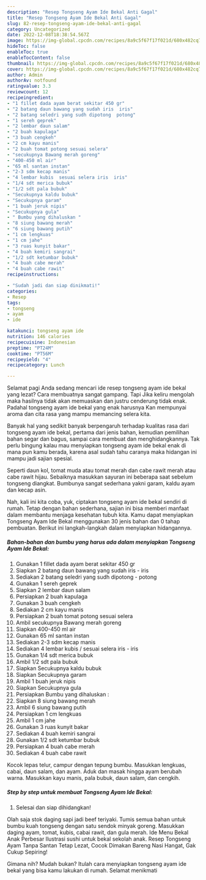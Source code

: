 ```yaml
---
description: "Resep Tongseng Ayam Ide Bekal Anti Gagal"
title: "Resep Tongseng Ayam Ide Bekal Anti Gagal"
slug: 82-resep-tongseng-ayam-ide-bekal-anti-gagal
category: Uncategorized
date: 2022-12-08T18:38:54.567Z
image: https://img-global.cpcdn.com/recipes/8a9c5f67f17f021d/680x482cq70/tongseng-ayam-ide-bekal-foto-resep-utama.jpg
hideToc: false
enableToc: true
enableTocContent: false
thumbnail: https://img-global.cpcdn.com/recipes/8a9c5f67f17f021d/680x482cq70/tongseng-ayam-ide-bekal-foto-resep-utama.jpg
cover: https://img-global.cpcdn.com/recipes/8a9c5f67f17f021d/680x482cq70/tongseng-ayam-ide-bekal-foto-resep-utama.jpg
author: Admin
authorAv: notfound
ratingvalue: 3.3
reviewcount: 12
recipeingredient:
- "1 fillet dada ayam berat sekitar 450 gr"
- "2 batang daun bawang yang sudah iris  iris"
- "2 batang seledri yang sudh dipotong  potong"
- "1 sereh geprek"
- "2 lembar daun salam"
- "2 buah kapulaga"
- "3 buah cengkeh"
- "2 cm kayu manis"
- "2 buah tomat potong sesuai selera"
- "secukupnya Bawang merah goreng"
- "400-450 ml air"
- "65 ml santan instan"
- "2-3 sdm kecap manis"
- "4 lembar kubis  sesuai selera iris  iris"
- "1/4 sdt merica bubuk"
- "1/2 sdt pala bubuk"
- "Secukupnya kaldu bubuk"
- "Secukupnya garam"
- "1 buah jeruk nipis"
- "Secukupnya gula"
- " Bumbu yang dihaluskan "
- "8 siung bawang merah"
- "6 siung bawang putih"
- "1 cm lengkuas"
- "1 cm jahe"
- "3 ruas kunyit bakar"
- "4 buah kemiri sangrai"
- "1/2 sdt ketumbar bubuk"
- "4 buah cabe merah"
- "4 buah cabe rawit"
recipeinstructions:

- "Sudah jadi dan siap dinikmati!"
categories:
- Resep
tags:
- tongseng
- ayam
- ide

katakunci: tongseng ayam ide 
nutrition: 146 calories
recipecuisine: Indonesian
preptime: "PT24M"
cooktime: "PT56M"
recipeyield: "4"
recipecategory: Lunch

---
```



Selamat pagi Anda sedang mencari ide resep tongseng ayam ide bekal yang lezat? Cara membuatnya sangat gampang. Tapi Jika keliru mengolah maka hasilnya tidak akan memuaskan dan justru cenderung tidak enak. Padahal tongseng ayam ide bekal yang enak harusnya Kan mempunyai aroma dan cita rasa yang mampu memancing selera kita.


Banyak hal yang sedikit banyak berpengaruh terhadap kualitas rasa dari tongseng ayam ide bekal, pertama dari jenis bahan, kemudian pemilihan bahan segar dan bagus, sampai cara membuat dan menghidangkannya. Tak perlu bingung kalau mau menyiapkan tongseng ayam ide bekal enak di mana pun kamu berada, karena asal sudah tahu caranya maka hidangan ini mampu jadi sajian spesial.

Seperti daun kol, tomat muda atau tomat merah dan cabe rawit merah atau cabe rawit hijau. Sebaiknya masukkan sayuran ini beberapa saat sebelum tongseng diangkat. Bumbunya sangat sederhana yakni garam, kaldu ayam dan kecap asin.


Nah, kali ini kita coba, yuk, ciptakan tongseng ayam ide bekal sendiri di rumah. Tetap dengan bahan sederhana, sajian ini bisa memberi manfaat dalam membantu menjaga kesehatan tubuh kita. Kamu dapat menyiapkan Tongseng Ayam Ide Bekal menggunakan 30 jenis bahan dan 0 tahap pembuatan. Berikut ini langkah-langkah dalam menyiapkan hidangannya.

<!--inarticleads1-->

##### Bahan-bahan dan bumbu yang harus ada dalam menyiapkan Tongseng Ayam Ide Bekal:

1. Gunakan 1 fillet dada ayam berat sekitar 450 gr
1. Siapkan 2 batang daun bawang yang sudah iris - iris
1. Sediakan 2 batang seledri yang sudh dipotong - potong
1. Gunakan 1 sereh geprek
1. Siapkan 2 lembar daun salam
1. Persiapkan 2 buah kapulaga
1. Gunakan 3 buah cengkeh
1. Sediakan 2 cm kayu manis
1. Persiapkan 2 buah tomat potong sesuai selera
1. Ambil secukupnya Bawang merah goreng
1. Siapkan 400-450 ml air
1. Gunakan 65 ml santan instan
1. Sediakan 2-3 sdm kecap manis
1. Sediakan 4 lembar kubis / sesuai selera iris - iris
1. Gunakan 1/4 sdt merica bubuk
1. Ambil 1/2 sdt pala bubuk
1. Siapkan Secukupnya kaldu bubuk
1. Siapkan Secukupnya garam
1. Ambil 1 buah jeruk nipis
1. Siapkan Secukupnya gula
1. Persiapkan  Bumbu yang dihaluskan :
1. Siapkan 8 siung bawang merah
1. Ambil 6 siung bawang putih
1. Persiapkan 1 cm lengkuas
1. Ambil 1 cm jahe
1. Gunakan 3 ruas kunyit bakar
1. Sediakan 4 buah kemiri sangrai
1. Gunakan 1/2 sdt ketumbar bubuk
1. Persiapkan 4 buah cabe merah
1. Sediakan 4 buah cabe rawit


Kocok lepas telur, campur dengan tepung bumbu. Masukkan lengkuas, cabai, daun salam, dan ayam. Aduk dan masak hingga ayam berubah warna. Masukkan kayu manis, pala bubuk, daun salam, dan cengkih. 

<!--inarticleads2-->

##### Step by step untuk membuat Tongseng Ayam Ide Bekal:


1. Selesai dan siap dihidangkan!

Olah saja stok daging sapi jadi beef teriyaki. Tumis semua bahan untuk bumbu kuah tongseng dengan satu sendok minyak goreng. Masukkan daging ayam, tomat, kubis, cabai rawit, dan gula merah. Ide Menu Bekal Anak Perbesar Ilustrasi sushi untuk bekal sekolah anak. Resep Tongseng Ayam Tanpa Santan Tetap Lezat, Cocok Dimakan Bareng Nasi Hangat, Gak Cukup Sepiring! 

Gimana nih? Mudah bukan? Itulah cara menyiapkan tongseng ayam ide bekal yang bisa kamu lakukan di rumah. Selamat menikmati
